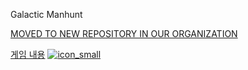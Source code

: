 Galactic Manhunt

[MOVED TO NEW REPOSITORY IN OUR ORGANIZATION](https://github.com/Team-ToyoTech/Galactic-Manhunt)

[게임 내용](https://docs.google.com/document/d/1u1ej_E44r6zSQVGnDK9kFZGHpKHXF1jMaiZOa1i2WO0/export?format=pdf)
[![icon_small](https://github.com/user-attachments/assets/0bf26a62-034c-4042-8cd9-afe199910373)](https://docs.google.com/document/d/1u1ej_E44r6zSQVGnDK9kFZGHpKHXF1jMaiZOa1i2WO0/export?format=pdf)
